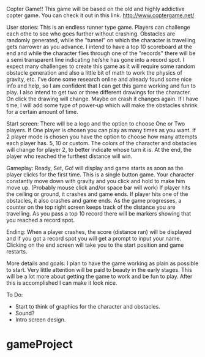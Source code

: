 Copter Game!!
This game will be based on the old and highly addictive copter game. You can check it out in this link.
http://www.coptergame.net/


User stories:
This is an endless runner type game. Players can challenge each othe to see who goes further without crashing.
Obstacles are randomly generated, while the "tunnel" on which the character is travelling gets narrower as you advance.
I intend to have a top 10 scoreboard at the end and while the character flies through one of the "records" there will be a semi transparent line indicating he/she has gone into a record spot.
I expect many challenges to create this game as it will require some random obstacle generation and also a little bit of math to work the physics of gravity, etc.
I've done some research online and already found some nice info and help, so I am confident that I can get this game working and fun to play.
I also intend to get two or three different drawings for the character. On click the drawing will change. Maybe on crash it changes again.
If I have time, I will add some type of power-up which will make the obstacles shrink for a certain amount of time.

Start screen: There will be a logo and the option to choose One or Two players.
If One player is chosen you can play as many times as you want.
If 2 player mode is chosen you have the option to choose how many attempts each player has. 5, 10 or custom.
The colors of the character and obstacles will change for player 2, to better indicate whose turn it is.
At the end, the player who reached the furthest distance will win.

Gameplay:
Ready, Set, Go! will display and game starts as soon as the player clicks for the first time.
This is a single button game. Your character constantly move down with gravity and you click and hold to make him move up. (Probably mouse click and/or space bar will work)
If player hits the ceiling or ground, it crashes and game ends.
If player hits one of the obstacles, it also crashes and game ends.
As the game progresses, a counter on the top right screen keeps track of the distance you are travelling.
As you pass a top 10 record there will be markers showing that you reached a record spot.

Ending:
When a player crashes, the score (distance ran) will be displayed and if you got a record spot you will get a prompt to input your name.
Clicking on the end screen will take you to the start position and game restarts.

More details and goals:
I plan to have the game working as plain as possible to start. Very little attention will be paid to beauty in the early stages. This will be a lot more about getting the game to work and be fun to play. After this is accomplished I can make it look nice.

To Do:
- Start to think of graphics for the character and obstacles.
- Sound?
- Intro screen design.
# gameProject
